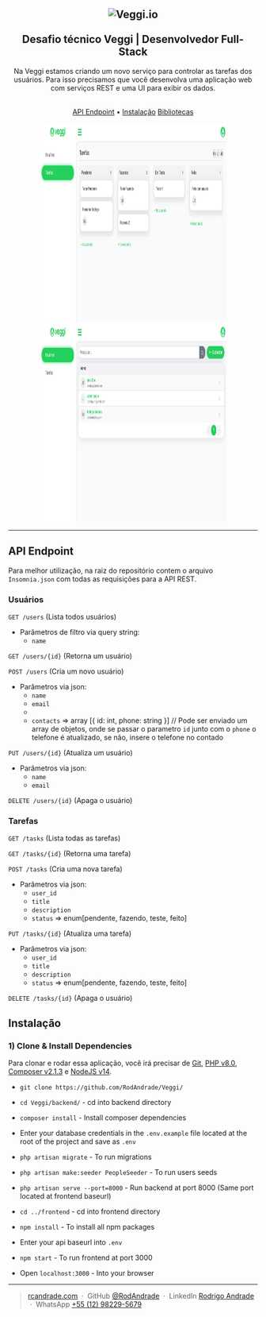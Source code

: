 <h2 align="center">
  <img src="https://veggi.io/media/images/logo-veggi.png" alt="Veggi.io" height="90">
  <br>
  <br>
  Desafio técnico Veggi | Desenvolvedor Full-Stack
</h2>

<p align="center">
    Na Veggi estamos criando um novo serviço para controlar as tarefas dos usuários. Para isso precisamos que você desenvolva uma aplicação web com serviços REST e uma UI para exibir os dados.
</p>

<p align="center">
  <br>
  <a href="#API-Endpoint">API Endpoint</a> •
  <a href="#Instalação">Instalação</a>
  <a href="#Bibliotecas">Bibliotecas</a>
</p>

<p align="center">
  <img width="75%" height="400" src="https://github.com/RodAndrade/Veggi/blob/main/tasks.jpeg?raw=true">
  <br>
  <img width="75%" height="400" src="https://github.com/RodAndrade/Veggi/blob/main/users.jpeg?raw=true">
  <hr>
</p>

## **API Endpoint**
Para melhor utilização, na raiz do repositório contem o arquivo `Insomnia.json` com todas as requisições para a API REST.

### **Usuários**

`GET /users` (Lista todos usuários)
- Parâmetros de filtro via query string:
    - `name` 
  
`GET /users/{id}` (Retorna um usuário)
    
`POST /users` (Cria um novo usuário)
- Parâmetros via json:
    - `name`
    - `email`
    - 
    - `contacts` => array [{ id: int, phone: string }] // Pode ser enviado um array de objetos, onde se passar o parametro `id` junto com o `phone` o telefone é atualizado, se não, insere o telefone no contado

`PUT /users/{id}` (Atualiza um usuário)
- Parâmetros via json:
    - `name`
    - `email`

`DELETE /users/{id}` (Apaga o usuário)

### **Tarefas**

`GET /tasks` (Lista todas as tarefas)
  
`GET /tasks/{id}` (Retorna uma tarefa)
    
`POST /tasks` (Cria uma nova tarefa)
- Parâmetros via json:
    - `user_id`
    - `title`
    - `description`
    - `status` => enum[pendente, fazendo, teste, feito]

`PUT /tasks/{id}` (Atualiza uma tarefa)
- Parâmetros via json:
    - `user_id`
    - `title`
    - `description`
    - `status` => enum[pendente, fazendo, teste, feito]

`DELETE /tasks/{id}` (Apaga o usuário)
  
## **Instalação**

### 1) Clone & Install Dependencies

Para clonar e rodar essa aplicação, você irá precisar de [Git](https://git-scm.com), [PHP v8.0](https://www.php.net/downloads.php), [Composer v2.1.3](https://getcomposer.org/download/) e [NodeJS v14](https://nodejs.org/en/download/current/).


- `git clone https://github.com/RodAndrade/Veggi/`
- `cd Veggi/backend/` - cd into backend directory
- `composer install` - Install composer dependencies
- Enter your database credentials in the `.env.example` file located at the root of the project and save as `.env` 
- `php artisan migrate` - To run migrations
- `php artisan make:seeder PeopleSeeder` - To run users seeds 
- `php artisan serve --port=8000` - Run backend at port 8000 (Same port located at frontend baseurl)
  
- `cd ../frontend` - cd into frontend directory
- `npm install` - To install all npm packages
- Enter your api baseurl into `.env`
- `npm start` - To run frontend at port 3000
- Open `localhost:3000` - Into your browser


---

> [rcandrade.com](https://rcandrade.com) &nbsp;&middot;&nbsp;
> GitHub [@RodAndrade](https://github.com/RodAndrade) &nbsp;&middot;&nbsp;
> LinkedIn [Rodrigo Andrade](https://www.linkedin.com/in/rodrigo-andrade-27969bb3/) &nbsp;&middot;&nbsp;
> WhatsApp [+55 (12) 98229-5679](https://wa.me/5512982295679)
